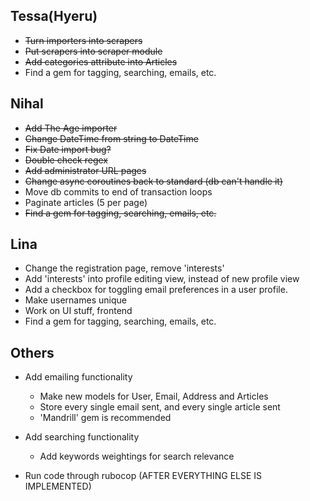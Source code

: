 ## Tessa(Hyeru)
* ~~Turn importers into scrapers~~
* ~~Put scrapers into scraper module~~
* ~~Add categories attribute into Articles~~
* Find a gem for tagging, searching, emails, etc.

## Nihal
* ~~Add The Age importer~~
* ~~Change DateTime from string to DateTime~~
* ~~Fix Date import bug?~~
* ~~Double check regex~~
* ~~Add administrator URL pages~~
* ~~Change async coroutines back to standard (db can't handle it)~~
* Move db commits to end of transaction loops
* Paginate articles (5 per page)
* ~~Find a gem for tagging, searching, emails, etc.~~

## Lina
* Change the registration page, remove 'interests'
* Add 'interests' into profile editing view, instead of new profile view
* Add a checkbox for toggling email preferences in a user profile.
* Make usernames unique
* Work on UI stuff, frontend
* Find a gem for tagging, searching, emails, etc.

## Others
* Add emailing functionality
	* Make new models for User, Email, Address and Articles
	* Store every single email sent, and every single article sent
	* 'Mandrill' gem is recommended

* Add searching functionality
	* Add keywords weightings for search relevance

* Run code through rubocop (AFTER EVERYTHING ELSE IS IMPLEMENTED)
